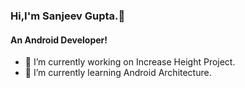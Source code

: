 ### Hi,I'm Sanjeev Gupta.👋
#### An Android Developer!

- 🔭 I’m currently working on Increase Height Project.
- 🌱 I’m currently learning Android Architecture.

<!--
**therealsanjeev/therealsanjeev** is a ✨ _special_ ✨ repository because its `README.md` (this file) appears on your GitHub profile.


-->

